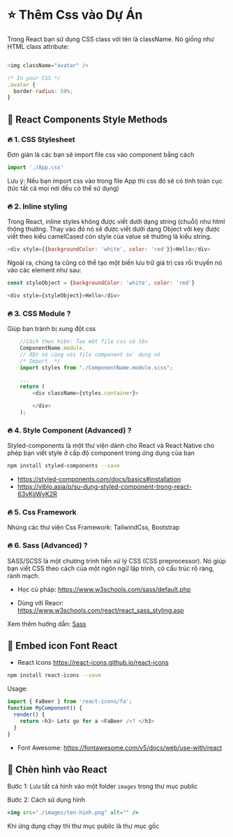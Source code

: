 # ⭐ Thêm Css vào Dự Án

Trong React bạn sử dụng CSS class với tên là className. Nó giống như HTML class attribute:

```js

<img className="avatar" />

/* In your CSS */
.avatar {
  border-radius: 50%;
}

```

## 🌻 React Components Style Methods

### 🔥 1. CSS Stylesheet

Đơn giản là các bạn sẽ import file css vào component bằng cách

```js
import './App.css'
```

Lưu ý: Nếu bạn import css vào trong file App thì css đó sẽ có tính toàn cục (tức tất cả mọi nơi đều có thể sử dụng)

### 🔥 2. Inline styling

Trong React, inline styles không được viết dưới dạng string (chuỗi) như html thông thường. Thay vào đó nó sẽ được viết dưới dạng Object với key được viết theo kiểu camelCased còn style của value sẽ thường là kiểu string.

```js
<div style={{backgroundColor: 'white', color: 'red'}}>Hello</div>

```
Ngoài ra, chúng ta cũng có thể tạo một biến lưu trữ giá trị css rồi truyền nó vào các element như sau:

```js
const styleObject = {backgroundColor: 'white', color: 'red'}

<div style={styleObject}>Hello</div>
```


### 🔥 3. CSS Module ?

Giúp bạn tránh bị xung đột css

```js
    //Cách thực hiện: Tạo một file css có tên
    ComponentName.module.
    // đặt nó cùng với file component sử dụng nó
    /* Import  */
    import styles from "./ComponentName.module.scss";

    ...
    return (
        <div className={styles.container}>

        </div>
    );

```


### 🔥 4. Style Component (Advanced) ?

Styled-components là một thư viện dành cho React và React Native cho phép bạn viết style ở cấp độ component trong ứng dụng của bạn

```bash
npm install styled-components --save
```

- <https://styled-components.com/docs/basics#installation>
- <https://viblo.asia/p/su-dung-styled-component-trong-react-63vKjjWyK2R>



### 🔥 5. Css Framework

Nhúng các thư viện Css Framework: TailwindCss, Bootstrap


### 🔥 6. Sass (Advanced) ?

SASS/SCSS là một chương trình tiền xử lý CSS (CSS preprocessor). Nó giúp bạn viết CSS theo cách của một ngôn ngữ lập trình, có cấu trúc rõ ràng, rành mạch.

- Học cú pháp: https://www.w3schools.com/sass/default.php

- Dùng với Reacr: https://www.w3schools.com/react/react_sass_styling.asp

Xem thêm hướng dẫn: [Sass](2.5.Sass-React.md)

## 🌻 Embed icon Font React

- React Icons <https://react-icons.github.io/react-icons>

```bash
npm install react-icons --save
```

Usage:

```js
import { FaBeer } from 'react-icons/fa';
function MyComponent() {
  render() {
    return <h3> Lets go for a <FaBeer />? </h3>
  }
}
```
- Font Awesome: <https://fontawesome.com/v5/docs/web/use-with/react>


## 🌻 Chèn hình vào React

Bước 1: Lưu tất cả hình vào một folder `images` trong thư mục public

Bước 2: Cách sử dụng hình

```jsx
<img src="./images/ten-hinh.png" alt="" />
```

Khi ứng dụng chạy thì thư mục public là thư mục gốc